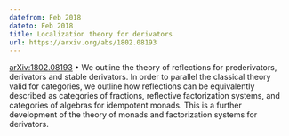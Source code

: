 ```yaml
---
datefrom: Feb 2018
dateto: Feb 2018
title: Localization theory for derivators
url: https://arxiv.org/abs/1802.08193
---
```


[arXiv:1802.08193](https://arxiv.org/abs/1802.08193) • We outline the theory of reflections for prederivators, derivators and stable derivators. In order to parallel the classical theory valid for categories, we outline how reflections can be equivalently described as categories of fractions, reflective factorization systems, and categories of algebras for idempotent monads. This is a further development of the theory of monads and factorization systems for derivators.
